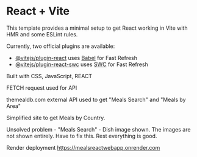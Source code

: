 # React + Vite

This template provides a minimal setup to get React working in Vite with HMR and some ESLint rules.

Currently, two official plugins are available:

- [@vitejs/plugin-react](https://github.com/vitejs/vite-plugin-react/blob/main/packages/plugin-react/README.md) uses [Babel](https://babeljs.io/) for Fast Refresh
- [@vitejs/plugin-react-swc](https://github.com/vitejs/vite-plugin-react-swc) uses [SWC](https://swc.rs/) for Fast Refresh


Built with CSS, JavaScript, REACT

FETCH request used for API

themealdb.com external API used to get "Meals Search" and "Meals by Area"

Simplified site to get Meals by Country. 

Unsolved problem - "Meals Search" - Dish image shown. The images are not shown entirely. Have to fix this. Rest everything is good.

Render deployment
https://mealsreactwebapp.onrender.com
